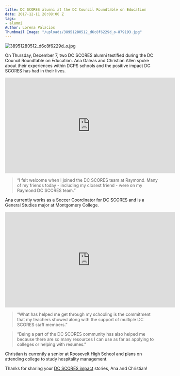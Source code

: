 ```yaml
---
title: DC SCORES alumni at the DC Council Roundtable on Education
date: 2017-12-11 20:08:00 Z
tags:
- alumni
Author: Lorena Palacios
Thumbnail Image: "/uploads/38951280512_d6c8f6229d_o-879193.jpg"
---
```


![38951280512_d6c8f6229d_o.jpg](/uploads/38951280512_d6c8f6229d_o.jpg)

On Thursday, December 7, two DC SCORES alumni testified during the DC Council Roundtable on Education. Ana Galeas and Christian Allen spoke about their experiences within DCPS schools and the positive impact DC SCORES has had in their lives.


<iframe width="560" height="315" src="https://www.youtube.com/embed/qotylgOm46M" frameborder="0" gesture="media" allow="encrypted-media" allowfullscreen></iframe>

> “I felt welcome when I joined the DC SCORES team at Raymond. Many of my friends today - including my closest friend - were on my Raymond DC SCORES team.”

Ana currently works as a Soccer Coordinator for DC SCORES and is a General Studies major at Montgomery College.

<iframe width="560" height="315" src="https://www.youtube.com/embed/-WeE3TnvV8Y" frameborder="0" gesture="media" allow="encrypted-media" allowfullscreen></iframe>

> “What has helped me get through my schooling is the commitment that my teachers showed along with the support of multiple DC SCORES staff members.”

> “Being a part of the DC SCORES community has also helped me because there are so many resources I can use as far as applying to colleges or helping with resumes.”

Christian is currently a senior at Roosevelt High School and plans on attending college to study hospitality management.

Thanks for sharing your [DC SCORES impact](https://www.dcscores.org/impact/) stories, Ana and Christian!
